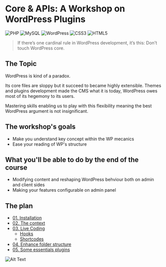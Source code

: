 #  Core & APIs: A Workshop on WordPress Plugins

![PHP](https://img.shields.io/badge/php-%23777BB4.svg?style=for-the-badge&logo=php&logoColor=white) ![MySQL](https://img.shields.io/badge/mysql-%2300f.svg?style=for-the-badge&logo=mysql&logoColor=white) ![WordPress](https://img.shields.io/badge/WordPress-%23117AC9.svg?style=for-the-badge&logo=WordPress&logoColor=white) ![CSS3](https://img.shields.io/badge/css3-%231572B6.svg?style=for-the-badge&logo=css3&logoColor=white) ![HTML5](https://img.shields.io/badge/html5-%23E34F26.svg?style=for-the-badge&logo=html5&logoColor=white)

> If there’s one cardinal rule in WordPress development, it’s this: Don’t touch WordPress core.

## The Topic 
WordPress is kind of a paradox. 

Its core files are sloppy but it succeed to became highly extensible. Themes and plugins development made the CMS what it is today, WordPress owes most of its hegemony to its users. 

Mastering skills enabling us to play with this flexibility meaning the best WordPress argument is not insignificant.

## The workshop's goals
* Make you understand key concept within the WP mecanics
* Ease your reading of WP's structure 

## What you'll be able to do by the end of the course 
* Modifying content and reshaping WordPress behviour both on admin and client sides
* Making your features configurable on admin panel

## The plan

- [01. Installation](/)
- [02. The context](/)
- [03. Live Coding](/)
	- [Hooks](/)
	- [Shortcodes](/)
- [04. Enhance folder structure](https://wppb.io/)
- [05. Some essentials plugins](/)

![Alt Text](https://c.tenor.com/enoxxJtm0yMAAAAC/neo-plugging-to-matrix.gif)
